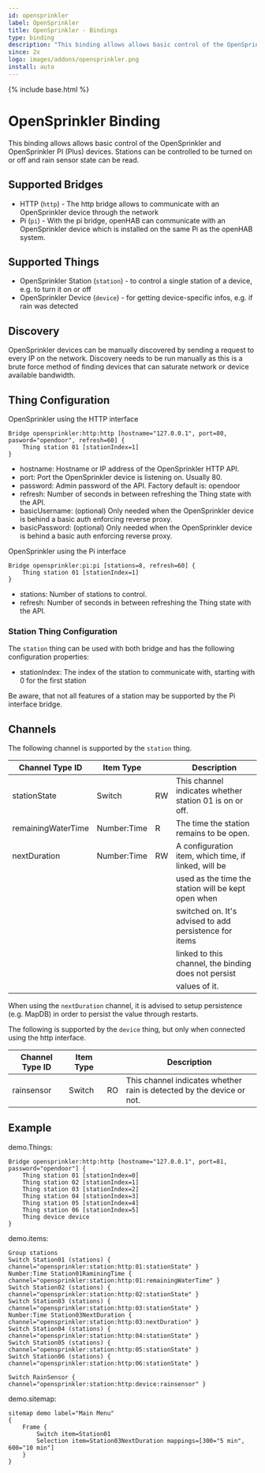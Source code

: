 ```yaml
---
id: opensprinkler
label: OpenSprinkler
title: OpenSprinkler - Bindings
type: binding
description: "This binding allows allows basic control of the OpenSprinkler and OpenSprinkler PI (Plus) devices."
since: 2x
logo: images/addons/opensprinkler.png
install: auto
---
```


<!-- Attention authors: Do not edit directly. Please add your changes to the appropriate source repository -->

{% include base.html %}

# OpenSprinkler Binding

This binding allows allows basic control of the OpenSprinkler and OpenSprinkler PI (Plus) devices.
Stations can be controlled to be turned on or off and rain sensor state can be read.

## Supported Bridges

*   HTTP (`http`) - The http bridge allows to communicate with an OpenSprinkler device through the network
*   Pi (`pi`) - With the pi bridge, openHAB can communicate with an OpenSprinkler device which is installed on the same Pi as the openHAB system.

## Supported Things

*   OpenSprinkler Station (`station`) - to control a single station of a device, e.g. to turn it on or off
*   OpenSprinkler Device (`device`) - for getting device-specific infos, e.g. if rain was detected

## Discovery

OpenSprinkler devices can be manually discovered by sending a request to every IP on the network.
Discovery needs to be run manually as this is a brute force method of finding devices that can saturate network or device available bandwidth.

## Thing Configuration

OpenSprinkler using the HTTP interface

```
Bridge opensprinkler:http:http [hostname="127.0.0.1", port=80, pasword="opendoor", refresh=60] {
    Thing station 01 [stationIndex=1]
}
```

-   hostname: Hostname or IP address of the OpenSprinkler HTTP API.
-   port: Port the OpenSprinkler device is listening on. Usually 80.
-   password: Admin password of the API. Factory default is: opendoor
-   refresh: Number of seconds in between refreshing the Thing state with the API.
-   basicUsername: (optional) Only needed when the OpenSprinkler device is behind a basic auth enforcing reverse proxy.
-   basicPassword: (optional) Only needed when the OpenSprinkler device is behind a basic auth enforcing reverse proxy.

OpenSprinkler using the Pi interface

```
Bridge opensprinkler:pi:pi [stations=8, refresh=60] {
    Thing station 01 [stationIndex=1]
}
```

-   stations: Number of stations to control.
-   refresh: Number of seconds in between refreshing the Thing state with the API.

### Station Thing Configuration

The `station` thing can be used with both bridge and has the following configuration properties:

-   stationIndex: The index of the station to communicate with, starting with 0 for the first station

Be aware, that not all features of a station may be supported by the Pi interface bridge.

## Channels

The following channel is supported by the `station` thing.

| Channel Type ID    | Item Type   |    | Description                                             |
|--------------------|-------------|----|---------------------------------------------------------|
| stationState       | Switch      | RW | This channel indicates whether station 01 is on or off. |
| remainingWaterTime | Number:Time | R  | The time the station remains to be open.                |
| nextDuration       | Number:Time | RW | A configuration item, which time, if linked, will be    |
|                    |             |    | used as the time the station will be kept open when     |
|                    |             |    | switched on. It's advised to add persistence for items  |
|                    |             |    | linked to this channel, the binding does not persist    |
|                    |             |    | values of it.

When using the `nextDuration` channel, it is advised to setup persistence (e.g. MapDB) in order to persist the value through restarts.

The following is supported by the `device` thing, but only when connected using the http interface.

| Channel Type ID | Item Type |    | Description                                                           |
|-----------------|-----------|----|-----------------------------------------------------------------------|
| rainsensor      | Switch    | RO | This channel indicates whether rain is detected by the device or not. |

## Example

demo.Things:

```
Bridge opensprinkler:http:http [hostname="127.0.0.1", port=81, password="opendoor"] {
    Thing station 01 [stationIndex=0]
    Thing station 02 [stationIndex=1]
    Thing station 03 [stationIndex=2]
    Thing station 04 [stationIndex=3]
    Thing station 05 [stationIndex=4]
    Thing station 06 [stationIndex=5]
    Thing device device
}
```

demo.items:

```
Group stations
Switch Station01 (stations) { channel="opensprinkler:station:http:01:stationState" }
Number:Time Station01RaminingTime { channel="opensprinkler:station:http:01:remainingWaterTime" }
Switch Station02 (stations) { channel="opensprinkler:station:http:02:stationState" }
Switch Station03 (stations) { channel="opensprinkler:station:http:03:stationState" }
Number:Time Station03NextDuration { channel="opensprinkler:station:http:03:nextDuration" }
Switch Station04 (stations) { channel="opensprinkler:station:http:04:stationState" }
Switch Station05 (stations) { channel="opensprinkler:station:http:05:stationState" }
Switch Station06 (stations) { channel="opensprinkler:station:http:06:stationState" }

Switch RainSensor { channel="opensprinkler:station:http:device:rainsensor" }
```

demo.sitemap:

```
sitemap demo label="Main Menu"
{
    Frame {
        Switch item=Station01
        Selection item=Station03NextDuration mappings=[300="5 min", 600="10 min"]
    }
}
```

